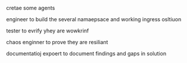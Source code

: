 cretae some agents

engineer to build the several namaepsace and working ingress osltiuon

tester to evrify yhey are wowkrinf

chaos enginner to prove  they are resiliant

documentatioj expoert to document findings and gaps in solution

